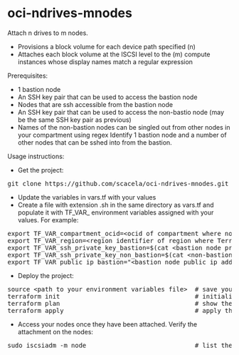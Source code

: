 # oci-ndrives-mnodes

Attach n drives to m nodes.

- Provisions a block volume for each device path specified (n)
- Attaches each block volume at the ISCSI level to the (m) compute instances whose display names match a regular expression

Prerequisites:
- 1 bastion node
- An SSH key pair that can be used to access the bastion node
- Nodes that are ssh accessible from the bastion node
- An SSH key pair that can be used to access the non-bastio node (may be the same SSH key pair as previous)
- Names of the non-bastion nodes can be singled out from other nodes in your compartment using regex
Identify 1 bastion node and a number of other nodes that can be sshed into from the bastion.

Usage instructions:
- Get the project:
<pre>
git clone https://github.com/scacela/oci-ndrives-mnodes.git
</pre>
- Update the variables in vars.tf with your values
- Create a file with extension .sh in the same directory as vars.tf and populate it with TF\_VAR\_ environment variables assigned with your values. For example:
<pre>
export TF_VAR_compartment_ocid=&ltocid of compartment where non-bastion nodes exist and where block volume(s) will be deployed&gt
export TF_VAR_region=&ltregion identifier of region where Terraform actions will be implemented&gt
export TF_VAR_ssh_private_key_bastion=$(cat &ltbastion node private ssh key&gt)
export TF_VAR_ssh_private_key_non_bastion=$(cat &ltnon-bastion node private ssh key&gt)
export TF_VAR_public_ip_bastion="&ltbastion node public ip address&gt"
</pre>
- Deploy the project:
<pre>
source &ltpath to your environment variables file&gt  # save your environment variables to the environment in your CLI instance:
terraform init                                    # initialize Terraform in the same directory as vars.tf
terraform plan                                    # show the deployment plan before applying
terraform apply                                   # apply the deployment plan, enter 'yes' when prompted
</pre>
- Access your nodes once they have been attached. Verify the attachment on the nodes:
<pre>
sudo iscsiadm -m node                             # list the ISCSI nodes
</pre>
